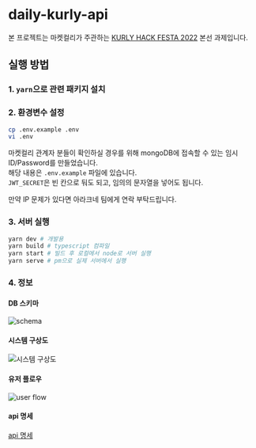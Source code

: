 # daily-kurly-api

본 프로젝트는 마켓컬리가 주관하는 [KURLY HACK FESTA 2022](https://www.2022-kurlyhackfesta.com/) 본선 과제입니다.

## 실행 방법

### 1. `yarn`으로 관련 패키지 설치

### 2. 환경변수 설정

```sh
cp .env.example .env
vi .env
```

마켓컬리 관계자 분들이 확인하실 경우를 위해 mongoDB에 접속할 수 있는 임시 ID/Password를 만들었습니다.  
해당 내용은 `.env.example` 파일에 있습니다.  
`JWT_SECRET`은 빈 칸으로 둬도 되고, 임의의 문자열을 넣어도 됩니다.

만약 IP 문제가 있다면 아라크네 팀에게 연락 부탁드립니다.

### 3. 서버 실행

```sh
yarn dev # 개발용
yarn build # typescript 컴파일
yarn start # 빌드 후 로컬에서 node로 서버 실행
yarn serve # pm으로 실제 서버에서 실행
```

### 4. 정보

#### DB 스키마

![schema](https://user-images.githubusercontent.com/63287638/192578815-41187e99-0299-4e6c-8363-2c2f86c8afd5.png)

#### 시스템 구상도

![시스템 구상도](https://user-images.githubusercontent.com/63287638/192578828-dc4cd7ab-0dae-42d6-825e-aeabc6ed3d5f.png)

#### 유저 플로우

![user flow](https://user-images.githubusercontent.com/63287638/192578768-cd55bf28-6e23-40f6-85b0-9ac81075f43f.png)

#### api 명세

[api 명세](https://app.swaggerhub.com/apis-docs/mochang2/daily-kurly/1.0.0)
